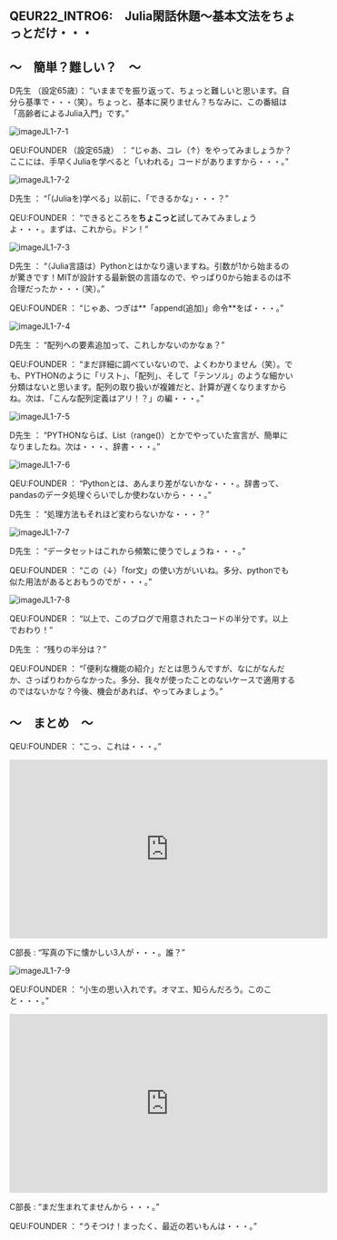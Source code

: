 ## QEUR22_INTRO6:　Julia閑話休題～基本文法をちょっとだけ・・・

## ～　簡単？難しい？　～

D先生 （設定65歳）： “いままでを振り返って、ちょっと難しいと思います。自分ら基準で・・・（笑）。ちょっと、基本に戻りません？ちなみに、この番組は「高齢者によるJulia入門」です。”

![imageJL1-7-1](https://introJL1973.github.io/images/imageJL1-7-1.jpg)

QEU:FOUNDER （設定65歳） ： “じゃあ、コレ（↑）をやってみましょうか？ここには、手早くJuliaを学べると「いわれる」コードがありますから・・・。”

![imageJL1-7-2](https://introJL1973.github.io/images/imageJL1-7-2.jpg)

D先生 ： “「(Juliaを)学べる」以前に、「できるかな」・・・？”

QEU:FOUNDER ： “できるところを**ちょこっと**試してみてみましょうよ・・・。まずは、これから。ドン！”

![imageJL1-7-3](https://introJL1973.github.io/images/imageJL1-7-3.jpg)

D先生 ： “（Julia言語は）Pythonとはかなり違いますね。引数が1から始まるのが驚きです！MITが設計する最新鋭の言語なので、やっぱり0から始まるのは不合理だったか・・・（笑）。”

QEU:FOUNDER ： “じゃあ、つぎは**「append(追加)」命令**をば・・・。”

![imageJL1-7-4](https://introJL1973.github.io/images/imageJL1-7-4.jpg)

D先生 ： “配列への要素追加って、これしかないのかなぁ？”

QEU:FOUNDER ： “まだ詳細に調べていないので、よくわかりません（笑）。でも、PYTHONのように「リスト」、「配列」、そして「テンソル」のような細かい分類はないと思います。配列の取り扱いが複雑だと、計算が遅くなりますからね。次は、「こんな配列定義はアリ！？」の編・・・。”

![imageJL1-7-5](https://introJL1973.github.io/images/imageJL1-7-5.jpg)

D先生 ： “PYTHONならば、List（range()）とかでやっていた宣言が、簡単になりましたね。次は・・・、辞書・・・。”

![imageJL1-7-6](https://introJL1973.github.io/images/imageJL1-7-6.jpg)

QEU:FOUNDER ： “Pythonとは、あんまり差がないかな・・・。辞書って、pandasのデータ処理ぐらいでしか使わないから・・・。”

D先生 ： “処理方法もそれほど変わらないかな・・・？”

![imageJL1-7-7](https://introJL1973.github.io/images/imageJL1-7-7.jpg)

D先生 ： “データセットはこれから頻繁に使うでしょうね・・・。”

QEU:FOUNDER ： “この（↓）「for文」の使い方がいいね。多分、pythonでも似た用法があるとおもうのでが・・・。”

![imageJL1-7-8](https://introJL1973.github.io/images/imageJL1-7-8.jpg)

QEU:FOUNDER ： “以上で、このブログで用意されたコードの半分です。以上でおわり！”

D先生 ： “残りの半分は？”

QEU:FOUNDER ： “「便利な機能の紹介」だとは思うんですが、なにがなんだか、さっぱりわからなかった。多分、我々が使ったことのないケースで適用するのではないかな？今後、機会があれば、やってみましょう。”


## ～　まとめ　～


QEU:FOUNDER ： “こっ、これは・・・。”

<iframe width="560" height="315" src="https://www.youtube.com/embed/b0_LCgVkGD8?controls=0" title="YouTube video player" frameborder="0" allow="accelerometer; autoplay; clipboard-write; encrypted-media; gyroscope; picture-in-picture" allowfullscreen></iframe>

C部長 : “写真の下に懐かしい3人が・・・。誰？”

![imageJL1-7-9](https://introJL1973.github.io/images/imageJL1-7-9.jpg)

QEU:FOUNDER ： “小生の思い入れです。オマエ、知らんだろう。このこと・・・。”

<iframe width="560" height="315" src="https://www.youtube.com/embed/1CEQKUqy42k" ti-tle="YouTube video player" frameborder="0" allow="accelerometer; autoplay; clipboard-write; en-crypted-media; gyroscope; picture-in-picture" allowfullscreen></iframe>

C部長 : “まだ生まれてませんから・・・。”

QEU:FOUNDER ： “うそつけ！まったく、最近の若いもんは・・・。”


